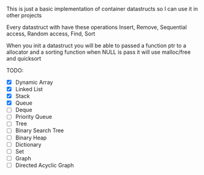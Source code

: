 This is just a basic implementation of container datastructs so I can use it in other projects

Every datastruct with have these operations
Insert, Remove, Sequential access, Random access, Find, Sort

When you init a datastruct you will be able to passed a function ptr to a allocator and a sorting function
when NULL is pass it will use malloc/free and quicksort

TODO:
- [x] Dynamic Array
- [x] Linked List
- [x] Stack
- [x] Queue
- [ ] Deque
- [ ] Priority Queue
- [ ] Tree
- [ ] Binary Search Tree
- [ ] Binary Heap
- [ ] Dictionary
- [ ] Set
- [ ] Graph
- [ ] Directed Acyclic Graph 
